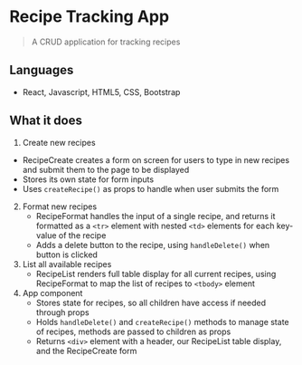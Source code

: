 # Recipe Tracking App

>A CRUD application for tracking recipes
## Languages

+ React, Javascript, HTML5, CSS, Bootstrap

## What it does

1. Create new recipes
  * RecipeCreate creates a form on screen for users to type in new recipes and submit them to the page to be displayed
   * Stores its own state for form inputs
   * Uses ```createRecipe()``` as props to handle when user submits the form
2. Format new recipes
   * RecipeFormat handles the input of a single recipe, and returns it formatted as a ```<tr>``` element with nested ```<td>``` elements for each key-value of the recipe
   * Adds a delete button to the recipe, using ```handleDelete()``` when button is clicked
3. List all available recipes
   * RecipeList renders full table display for all current recipes, using RecipeFormat to map the list of recipes to ```<tbody>``` element
4. App component
   * Stores state for recipes, so all children have access if needed through props
   * Holds ```handleDelete()``` and ```createRecipe()``` methods to manage state of recipes, methods are passed to children as props
   * Returns ```<div>``` element with a header, our RecipeList table display, and the RecipeCreate form
